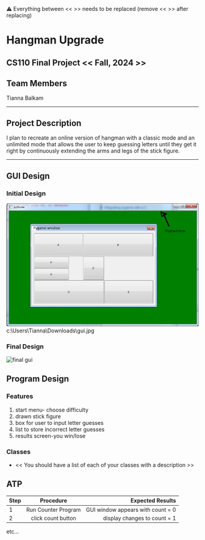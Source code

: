 
:warning: Everything between << >> needs to be replaced (remove << >> after replacing)

# Hangman Upgrade
## CS110 Final Project  << Fall, 2024 >>

## Team Members

Tianna Balkam

***

## Project Description

I plan to recreate an online version of hangman with a classic mode and an
unlimited mode that allows the user to keep guessing letters until they get
it right by continuously extending the arms and legs of the stick figure.

***    

## GUI Design

### Initial Design

![initial gui](assets/gui.jpg) 
c:\Users\Tianna\Downloads\gui.jpg

### Final Design

![final gui](assets/finalgui.jpg)

## Program Design

### Features

1. start menu- choose difficulty
2. drawn stick figure
3. box for user to input letter guesses
4. list to store incorrect letter guesses
5. results screen-you win/lose 

### Classes

- << You should have a list of each of your classes with a description >>

## ATP

| Step                 |Procedure             |Expected Results                   |
|----------------------|:--------------------:|----------------------------------:|
|  1                   | Run Counter Program  |GUI window appears with count = 0  |
|  2                   | click count button   | display changes to count = 1      |
etc...
